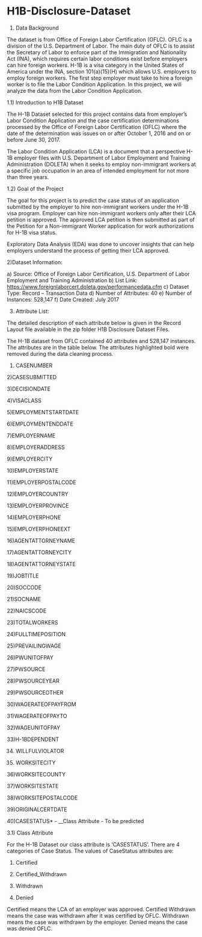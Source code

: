  # H1B-Disclosure-Dataset

1) Data Background

The dataset is from Office of Foreign Labor Certification (OFLC). OFLC is a division of the U.S. Department of Labor. The main duty of OFLC is to assist the Secretary of Labor to enforce part of the Immigration and Nationality Act (INA), which requires certain labor conditions exist before employers can hire foreign workers. 
H-1B is a visa category in the United States of America under the INA, section 101(a)(15)(H) which allows U.S. employers to employ foreign workers. The first step employer must take to hire a foreign worker is to file the Labor Condition Application. In this project, we will analyze the data from the Labor Condition Application.

1.1) Introduction to H1B Dataset

The H-1B Dataset selected for this project contains data from employer’s Labor Condition Application and the case certification determinations processed by the Office of Foreign Labor Certification (OFLC) where the date of the determination was issues on or after October 1, 2016 and on or before June 30, 2017.

The Labor Condition Application (LCA) is a document that a perspective H-1B employer files with U.S. Department of Labor Employment and Training Administration (DOLETA) when it seeks to employ non-immigrant workers at a specific job occupation in an area of intended employment for not more than three years.

1.2) Goal of the Project

The goal for this project is to predict the case status of an application submitted by the employer to hire non-immigrant workers under the H-1B visa program. Employer can hire non-immigrant workers only after their LCA petition is approved. The approved LCA petition is then submitted as part of the Petition for a Non-immigrant Worker application for work authorizations for H-1B visa status.

Exploratory Data Analysis (EDA) was done to uncover insights that can help employers understand the process of getting their LCA approved. 

2)Dataset Information:

a) Source: Office of Foreign Labor Certification, U.S. Department of Labor Employment and Training Administration 
b) List Link: https://www.foreignlaborcert.doleta.gov/performancedata.cfm 
c) Dataset Type: Record – Transaction Data 
d) Number of Attributes: 40 
e) Number of Instances: 528,147 
f) Date Created: July 2017

3) Attribute List:

The detailed description of each attribute below is given in the Record Layout file available in the zip folder H1B Disclosure Dataset Files.

The H-1B dataset from OFLC contained 40 attributes and 528,147 instances. The attributes are in the table below. The attributes highlighted bold were removed during the data cleaning process.

1) CASENUMBER

2)CASESUBMITTED 

3)DECISIONDATE 

4)VISACLASS 

5)EMPLOYMENTSTARTDATE 

6)EMPLOYMENTENDDATE 

7)EMPLOYERNAME 

8)EMPLOYERADDRESS 

9)EMPLOYERCITY 

10)EMPLOYERSTATE 

11)EMPLOYERPOSTALCODE 

12)EMPLOYERCOUNTRY 

13)EMPLOYERPROVINCE 

14)EMPLOYERPHONE 

15)EMPLOYERPHONEEXT 

16)AGENTATTORNEYNAME 

17)AGENTATTORNEYCITY 

18)AGENTATTORNEYSTATE 

19)JOBTITLE 

20)SOCCODE 

21)SOCNAME 

22)NAICSCODE 

23)TOTALWORKERS 

24)FULLTIMEPOSITION 

25)PREVAILINGWAGE 

26)PWUNITOFPAY 

27)PWSOURCE 

28)PWSOURCEYEAR 

29)PWSOURCEOTHER 

30)WAGERATEOFPAYFROM 

31)WAGERATEOFPAYTO 

32)WAGEUNITOFPAY 

33)H-1BDEPENDENT 

34) WILLFULVIOLATOR 

35) WORKSITECITY 

36)WORKSITECOUNTY 

37)WORKSITESTATE 

38)WORKSITEPOSTALCODE 

39)ORIGINALCERTDATE 

40)CASESTATUS* - __Class Attribute - To be predicted

3.1) Class Attribute

For the H-1B Dataset our class attribute is ‘CASESTATUS’. There are 4 categories of Case Status. The values of CaseStatus attributes are:

1) Certified 

2) Certified_Withdrawn 

3) Withdrawn 

4) Denied

Certified means the LCA of an employer was approved. Certified Withdrawn means the case was withdrawn after it was certified by OFLC. Withdrawn means the case was withdrawn by the employer. Denied means the case was denied OFLC.
